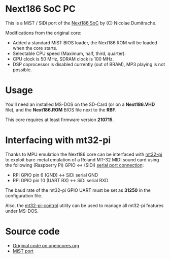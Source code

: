 # Next186 SoC PC

This is a MiST / SiDi port of the [Next186 SoC](https://opencores.org/projects/next186_soc_pc) by (C) Nicolae Dumitrache.

Modifications from the original core:

- Added a standard MiST BIOS loader, the Next186.ROM will be loaded when the core starts.
- Selectable CPU speed (Maximum, half, third, quarter).
- CPU clock is 50 MHz, SDRAM clock is 100 MHz.
- DSP coprocessor is disabled currently (out of BRAM), MP3 playing is not possible.


# Usage

You'll need an installed MS-DOS on the SD-Card (or on a **Next186.VHD** file),
and the **Next186.ROM** BIOS file next to the **RBF**.

This core requires at least firmware version **210715**.


# Interfacing with mt32-pi

Thanks to MPU emulation the Next186 core can be interfaced with [mt32-pi](https://github.com/dwhinham/mt32-pi) to exploit bare-metal emulation of a Roland MT-32 MIDI sound card using the following (Raspberry Pi) GPIO <-> (SiDi) [serial port connection](https://github.com/dwhinham/mt32-pi/wiki/MIDI-via-RS-232-or-USB-to-serial#real-rs-232-port-vintage-computer-to-raspberry-pi-gpio):

- RPi GPIO pin 6 (GND) <-> SiDi serial GND
- RPi GPIO pin 10 (UART RX) <-> SiDi serial RXD

The baud rate of the mt32-pi GPIO UART must be set as **31250** in the configuration file.

Also, the [mt32-pi-control](https://github.com/gmcn42/mt32-pi-control) utility can be used to manage all mt32-pi features under MS-DOS.


# Source code

- [Original code on opencores.org](https://opencores.org/projects/next186_soc_pc)
- [MiST port](https://github.com/gyurco/Next186)
